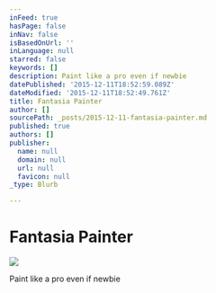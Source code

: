 ```yaml
---
inFeed: true
hasPage: false
inNav: false
isBasedOnUrl: ''
inLanguage: null
starred: false
keywords: []
description: Paint like a pro even if newbie
datePublished: '2015-12-11T18:52:59.089Z'
dateModified: '2015-12-11T18:52:49.761Z'
title: Fantasia Painter
author: []
sourcePath: _posts/2015-12-11-fantasia-painter.md
published: true
authors: []
publisher:
  name: null
  domain: null
  url: null
  favicon: null
_type: Blurb

---
```

# Fantasia Painter
![](https://the-grid-user-content.s3-us-west-2.amazonaws.com/fb975166-6496-4155-b90e-1cf7c193f2e3.jpg)

Paint like a pro even if newbie